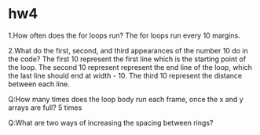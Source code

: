 # hw4
1.How often does the for loops run?
The for loops run every 10 margins.


2.What do the first, second, and third appearances of the number 10 do in the code?
The first 10 represent the first line which is the starting point of the loop. The second 10 represent represent the end line of the loop,
which the last line should end at width - 10. The third 10 represent the distance between each line.

Q:How many times does the loop body run each frame, once the x and y arrays are full?
5 times

Q:What are two ways of increasing the spacing between rings?

